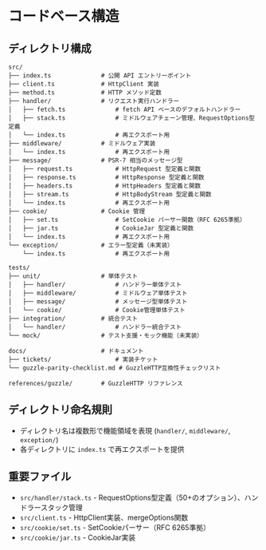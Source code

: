 # コードベース構造

## ディレクトリ構成

```
src/
├── index.ts              # 公開 API エントリーポイント
├── client.ts             # HttpClient 実装
├── method.ts             # HTTP メソッド定数
├── handler/              # リクエスト実行ハンドラー
│   ├── fetch.ts              # fetch API ベースのデフォルトハンドラー
│   ├── stack.ts              # ミドルウェアチェーン管理、RequestOptions型定義
│   └── index.ts              # 再エクスポート用
├── middleware/           # ミドルウェア実装
│   └── index.ts              # 再エクスポート用
├── message/              # PSR-7 相当のメッセージ型
│   ├── request.ts            # HttpRequest 型定義と関数
│   ├── response.ts           # HttpResponse 型定義と関数
│   ├── headers.ts            # HttpHeaders 型定義と関数
│   ├── stream.ts             # HttpBodyStream 型定義と関数
│   └── index.ts              # 再エクスポート用
├── cookie/               # Cookie 管理
│   ├── set.ts                # SetCookie パーサー関数（RFC 6265準拠）
│   ├── jar.ts                # CookieJar 型定義と関数
│   └── index.ts              # 再エクスポート用
└── exception/            # エラー型定義（未実装）
    └── index.ts              # 再エクスポート用

tests/
├── unit/                 # 単体テスト
│   ├── handler/              # ハンドラー単体テスト
│   ├── middleware/           # ミドルウェア単体テスト
│   ├── message/              # メッセージ型単体テスト
│   └── cookie/               # Cookie管理単体テスト
├── integration/          # 統合テスト
│   └── handler/              # ハンドラー統合テスト
└── mock/                 # テスト支援・モック機能（未実装）

docs/                     # ドキュメント
├── tickets/                  # 実装チケット
└── guzzle-parity-checklist.md # GuzzleHTTP互換性チェックリスト

references/guzzle/        # GuzzleHTTP リファレンス
```

## ディレクトリ命名規則

- ディレクトリ名は複数形で機能領域を表現 (`handler/`, `middleware/`, `exception/`)
- 各ディレクトリに `index.ts` で再エクスポートを提供

## 重要ファイル

- `src/handler/stack.ts` - RequestOptions型定義（50+のオプション）、ハンドラースタック管理
- `src/client.ts` - HttpClient実装、mergeOptions関数
- `src/cookie/set.ts` - SetCookieパーサー（RFC 6265準拠）
- `src/cookie/jar.ts` - CookieJar実装
